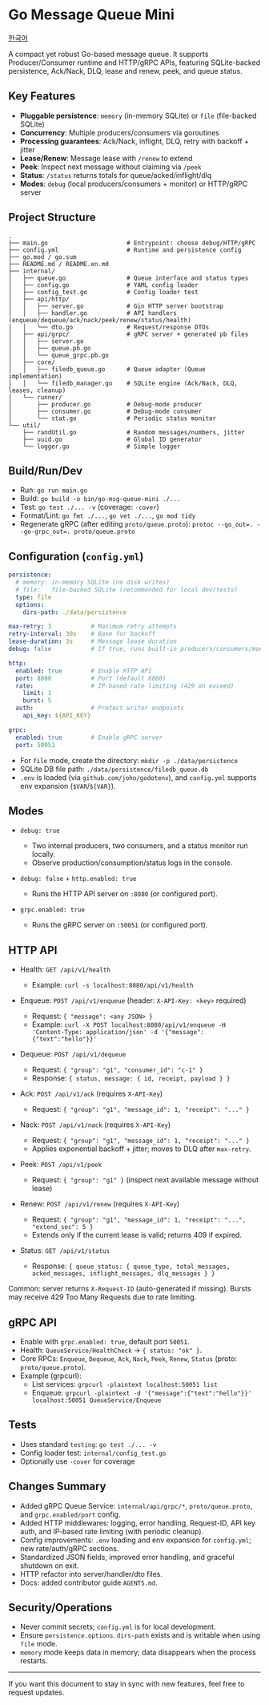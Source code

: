 # Go Message Queue Mini

[한국어](./README.md)

A compact yet robust Go-based message queue. It supports Producer/Consumer runtime and HTTP/gRPC APIs, featuring SQLite-backed persistence, Ack/Nack, DLQ, lease and renew, peek, and queue status.

## Key Features

- **Pluggable persistence**: `memory` (in-memory SQLite) or `file` (file-backed SQLite)
- **Concurrency**: Multiple producers/consumers via goroutines
- **Processing guarantees**: Ack/Nack, inflight, DLQ, retry with backoff + jitter
- **Lease/Renew**: Message lease with `/renew` to extend
- **Peek**: Inspect next message without claiming via `/peek`
- **Status**: `/status` returns totals for queue/acked/inflight/dlq
- **Modes**: `debug` (local producers/consumers + monitor) or HTTP/gRPC server

## Project Structure

```
.
├── main.go                      # Entrypoint: choose debug/HTTP/gRPC
├── config.yml                   # Runtime and persistence config
├── go.mod / go.sum
├── README.md / README.en.md
├── internal/
│   ├── queue.go                 # Queue interface and status types
│   ├── config.go                # YAML config loader
│   ├── config_test.go           # Config loader test
│   ├── api/http/
│   │   ├── server.go            # Gin HTTP server bootstrap
│   │   ├── handler.go           # API handlers (enqueue/dequeue/ack/nack/peek/renew/status/health)
│   │   └── dto.go               # Request/response DTOs
│   ├── api/grpc/                # gRPC server + generated pb files
│   │   ├── server.go
│   │   ├── queue.pb.go
│   │   └── queue_grpc.pb.go
│   ├── core/
│   │   ├── filedb_queue.go      # Queue adapter (Queue implementation)
│   │   └── filedb_manager.go    # SQLite engine (Ack/Nack, DLQ, leases, cleanup)
│   └── runner/
│       ├── producer.go          # Debug-mode producer
│       ├── consumer.go          # Debug-mode consumer
│       └── stat.go              # Periodic status monitor
└── util/
    ├── randUtil.go              # Random messages/numbers, jitter
    ├── uuid.go                  # Global ID generator
    └── logger.go                # Simple logger
```

## Build/Run/Dev

- Run: `go run main.go`
- Build: `go build -o bin/go-msg-queue-mini ./...`
- Test: `go test ./... -v` (coverage: `-cover`)
- Format/Lint: `go fmt ./...`, `go vet ./...`, `go mod tidy`
- Regenerate gRPC (after editing `proto/queue.proto`): `protoc --go_out=. --go-grpc_out=. proto/queue.proto`

## Configuration (`config.yml`)

```yaml
persistence:
  # memory: in-memory SQLite (no disk writes)
  # file:   file-backed SQLite (recommended for local dev/tests)
  type: file
  options:
    dirs-path: ./data/persistence

max-retry: 3           # Maximum retry attempts
retry-interval: 30s    # Base for backoff
lease-duration: 3s     # Message lease duration
debug: false           # If true, runs built-in producers/consumers/monitor

http:
  enabled: true        # Enable HTTP API
  port: 8080           # Port (default 8080)
  rate:                # IP-based rate limiting (429 on exceed)
    limit: 1
    burst: 5
  auth:                # Protect writer endpoints
    api_key: ${API_KEY}

grpc:
  enabled: true        # Enable gRPC server
  port: 50051
```

- For `file` mode, create the directory: `mkdir -p ./data/persistence`
- SQLite DB file path: `./data/persistence/filedb_queue.db`
- `.env` is loaded (via `github.com/joho/godotenv`), and `config.yml` supports env expansion (`$VAR`/`${VAR}`).

## Modes

- `debug: true`
  - Two internal producers, two consumers, and a status monitor run locally.
  - Observe production/consumption/status logs in the console.

- `debug: false` + `http.enabled: true`
  - Runs the HTTP API server on `:8080` (or configured port).
- `grpc.enabled: true`
  - Runs the gRPC server on `:50051` (or configured port).

## HTTP API

- Health: `GET /api/v1/health`
  - Example: `curl -s localhost:8080/api/v1/health`

- Enqueue: `POST /api/v1/enqueue` (header: `X-API-Key: <key>` required)
  - Request: `{ "message": <any JSON> }`
  - Example: `curl -X POST localhost:8080/api/v1/enqueue -H 'Content-Type: application/json' -d '{"message": {"text":"hello"}}'`

- Dequeue: `POST /api/v1/dequeue`
  - Request: `{ "group": "g1", "consumer_id": "c-1" }`
  - Response: `{ status, message: { id, receipt, payload } }`

- Ack: `POST /api/v1/ack` (requires `X-API-Key`)
  - Request: `{ "group": "g1", "message_id": 1, "receipt": "..." }`

- Nack: `POST /api/v1/nack` (requires `X-API-Key`)
  - Request: `{ "group": "g1", "message_id": 1, "receipt": "..." }`
  - Applies exponential backoff + jitter; moves to DLQ after `max-retry`.

- Peek: `POST /api/v1/peek`
  - Request: `{ "group": "g1" }` (inspect next available message without lease)

- Renew: `POST /api/v1/renew` (requires `X-API-Key`)
  - Request: `{ "group": "g1", "message_id": 1, "receipt": "...", "extend_sec": 5 }`
  - Extends only if the current lease is valid; returns 409 if expired.

- Status: `GET /api/v1/status`
  - Response: `{ queue_status: { queue_type, total_messages, acked_messages, inflight_messages, dlq_messages } }`

Common: server returns `X-Request-ID` (auto-generated if missing). Bursts may receive 429 Too Many Requests due to rate limiting.

## gRPC API
- Enable with `grpc.enabled: true`, default port `50051`.
- Health: `QueueService/HealthCheck` → `{ status: "ok" }`.
- Core RPCs: `Enqueue`, `Dequeue`, `Ack`, `Nack`, `Peek`, `Renew`, `Status` (proto: `proto/queue.proto`).
- Example (grpcurl):
  - List services: `grpcurl -plaintext localhost:50051 list`
  - Enqueue: `grpcurl -plaintext -d '{"message":{"text":"hello"}}' localhost:50051 QueueService/Enqueue`

## Tests

- Uses standard `testing`: `go test ./... -v`
- Config loader test: `internal/config_test.go`
- Optionally use `-cover` for coverage

## Changes Summary
- Added gRPC Queue Service: `internal/api/grpc/*`, `proto/queue.proto`, and `grpc.enabled/port` config.
- Added HTTP middlewares: logging, error handling, Request-ID, API key auth, and IP-based rate limiting (with periodic cleanup).
- Config improvements: `.env` loading and env expansion for `config.yml`; new rate/auth/gRPC sections.
- Standardized JSON fields, improved error handling, and graceful shutdown on exit.
- HTTP refactor into server/handler/dto files.
- Docs: added contributor guide `AGENTS.md`.

## Security/Operations

- Never commit secrets; `config.yml` is for local development.
- Ensure `persistence.options.dirs-path` exists and is writable when using `file` mode.
- `memory` mode keeps data in memory; data disappears when the process restarts.

---

If you want this document to stay in sync with new features, feel free to request updates.
